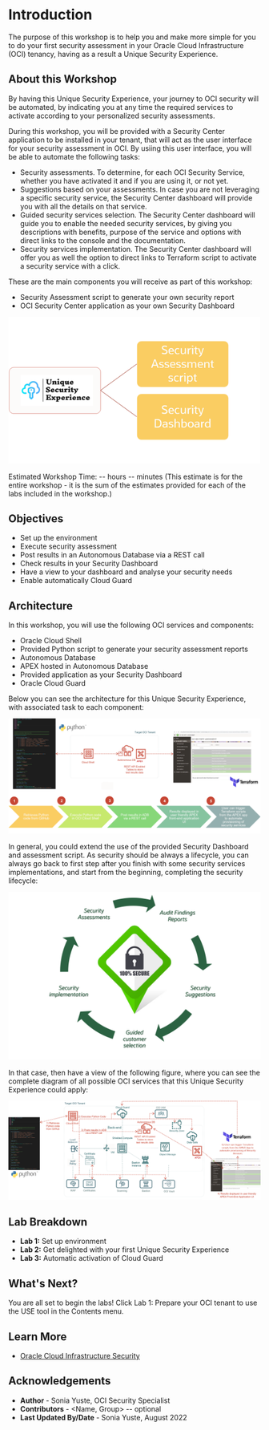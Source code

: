 # Introduction

The purpose of this workshop is to help you and make more simple for you to do your first security assessment in your Oracle Cloud Infrastructure (OCI) tenancy, having as a result a Unique Security Experience.

## About this Workshop

By having this Unique Security Experience, your journey to OCI security will be automated, by indicating you at any time the required services to activate according to your personalized security assessments.

During this workshop, you will be provided with a Security Center application to be installed in your tenant, that will act as the user interface for your security assessment in OCI. By usiing this user interface, you will be able to automate the following tasks:

* Security assessments. To determine, for each OCI Security Service, whether you have activated it and if you are using it, or not yet.
* Suggestions based on your assessments. In case you are not leveraging a specific security service, the Security Center dashboard will provide you with all the details on that service.
* Guided security services selection. The Security Center dashboard will guide you to enable the needed security services, by giving you descriptions with benefits, purpose of the service and options with direct links to the console and the documentation.
* Security services implementation. The Security Center dashboard will offer you as well the option to direct links to Terraform script to activate a security service with a click.

These are the main components you will receive as part of this workshop:

* Security Assessment script to generate your own security report
*	OCI Security Center application as your own Security Dashboard

![](./images/USEtool.png " ")

Estimated Workshop Time: -- hours -- minutes (This estimate is for the entire workshop - it is the sum of the estimates provided for each of the labs included in the workshop.)


## Objectives

  * Set up the environment
  * Execute security assessment
  * Post results in an Autonomous Database via a REST call
  * Check results in your Security Dashboard
  * Have a view to your dashboard and analyse your security needs
  * Enable automatically Cloud Guard

## Architecture

In this workshop, you will use the following OCI services and components:

* Oracle Cloud Shell
* Provided Python script to generate your security assessment reports
* Autonomous Database
* APEX hosted in Autonomous Database
* Provided application as your Security Dashboard
* Oracle Cloud Guard

Below you can see the architecture for this Unique Security Experience, with associated task to each component:

![](./images/architecture1.png " ")

In general, you could extend the use of the provided Security Dashboard and assessment script. As security should be always a lifecycle, you can always go back to first step after you finish with some security services implementations, and start from the beginning, completing the security lifecycle:

![](./images/cycle.png " ")

In that case, then have a view of the following figure, where you can see the complete diagram of all possible OCI services that this Unique Security Experience could apply:

![](./images/architecture.png " ")

## Lab Breakdown
- **Lab 1:** Set up environment
- **Lab 2:** Get delighted with your first Unique Security Experience
- **Lab 3:** Automatic activation of Cloud Guard


## What's Next?

  You are all set to begin the labs! Click Lab 1: Prepare your OCI tenant to use the USE tool in the Contents menu.


## Learn More

* [Oracle Cloud Infrastructure Security](https://www.oracle.com/security/)

## Acknowledgements
* **Author** - Sonia Yuste, OCI Security Specialist
* **Contributors** -  <Name, Group> -- optional
* **Last Updated By/Date** - Sonia Yuste, August 2022
